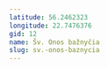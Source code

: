 ```yaml
---
latitude: 56.2462323
longitude: 22.7476376
gid: 12
name: Šv. Onos bažnyčia
slug: sv.-onos-baznycia
---
```


